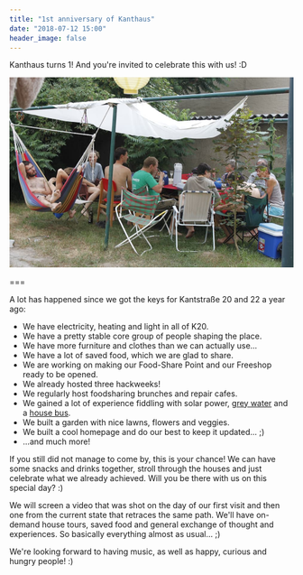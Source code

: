 ```yaml
---
title: "1st anniversary of Kanthaus"
date: "2018-07-12 15:00"
header_image: false
---
```


Kanthaus turns 1! And you're invited to celebrate this with us! :D

![](birthday.jpg)

===

A lot has happened since we got the keys for Kantstraße 20 and 22 a year ago:
- We have electricity, heating and light in all of K20.
- We have a pretty stable core group of people shaping the place.
- We have more furniture and clothes than we can actually use...
- We have a lot of saved food, which we are glad to share.
- We are working on making our Food-Share Point and our Freeshop ready to be opened.
- We already hosted three hackweeks!
- We regularly host foodsharing brunches and repair cafes.
- We gained a lot of experience fiddling with solar power, [grey water](https://handbook.kanthaus.online/greywatersystem.html) and a [house bus](https://handbook.kanthaus.online/housebus.html).
- We built a garden with nice lawns, flowers and veggies.
- We built a cool homepage and do our best to keep it updated... ;)
- ...and much more!

If you still did not manage to come by, this is your chance! We can have some snacks and drinks together, stroll through the houses and just celebrate what we already achieved. Will you be there with us on this special day? :)

We will screen a video that was shot on the day of our first visit and then one from the current state that retraces the same path. We'll have on-demand house tours, saved food and general exchange of thought and experiences. So basically everything almost as usual... ;)

We're looking forward to having music, as well as happy, curious and hungry people! :)
